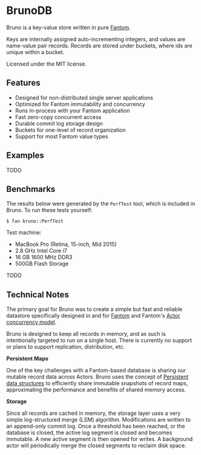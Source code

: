 # BrunoDB

[fan]: http://fantom.org

Bruno is a key-value store written in pure [Fantom][fan].

Keys are internally assigned auto-incrementing integers, and values are
name-value pair records. Records are stored under buckets, where ids are unique
within a bucket.

Licensed under the MIT license.

## Features

 * Designed for non-distributed single server applications
 * Optimized for Fantom immutability and concurrency
 * Runs in-process with your Fantom application
 * Fast zero-copy concurrent access
 * Durable commit log storage design
 * Buckets for one-level of record organization
 * Support for most Fantom value types

## Examples

TODO

## Benchmarks

The results below were generated by the `PerfTest` tool, which is included in
Bruno. To run these tests yourself:

    $ fan bruno::PerfTest

Test machine:

  * MacBook Pro (Retina, 15-inch, Mid 2015)
  * 2.8 GHz Intel Core i7
  * 16 GB 1600 MHz DDR3
  * 500GB Flash Storage

TODO

## Technical Notes

[fan-actor]: http://fantom.org/doc/docLang/Actors
[per-ds]:    https://en.wikipedia.org/wiki/Persistent_data_structure

The primary goal for Bruno was to create a simple but fast and reliable
datastore specifically designed in and for [Fantom][fan] and Fantom's [Actor
concurrency model][fan-actor].

Bruno is designed to keep all records in memory, and as such is intentionally
targeted to run on a single host. There is currently no support or plans to
support replication, distribution, etc.

**Persistent Maps**

One of the key challenges with a Fantom-based database is sharing our mutable
record data across Actors. Bruno uses the concept of [Persistent data
structures][per-ds] to efficiently share immutable snapshots of record maps,
approximating the performance and benefits of shared memory access.

**Storage**

Since all records are cached in memory, the storage layer uses a very simple
log-structured merge (LSM) algorithm. Modifications are written to an
append-only commit log. Once a threshold has been reached, or the database is
closed, the active log segment is closed and becomes immutable. A new active
segment is then opened for writes. A background actor will periodically merge
the closed segments to reclaim disk space.